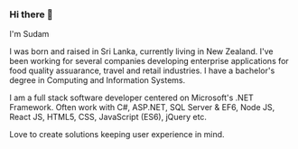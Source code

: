 ### Hi there 👋

I'm Sudam

I was born and raised in Sri Lanka, currently living in New Zealand. I've been working for several companies developing enterprise applications for food quality assuarance, travel and retail industries. I have a bachelor's degree in Computing and Information Systems.

I am a full stack software developer centered on Microsoft's .NET Framework. Often work with C#, ASP.NET, SQL Server & EF6, Node JS, React JS, HTML5, CSS, JavaScript (ES6), jQuery etc.

Love to create solutions keeping user experience in mind.

